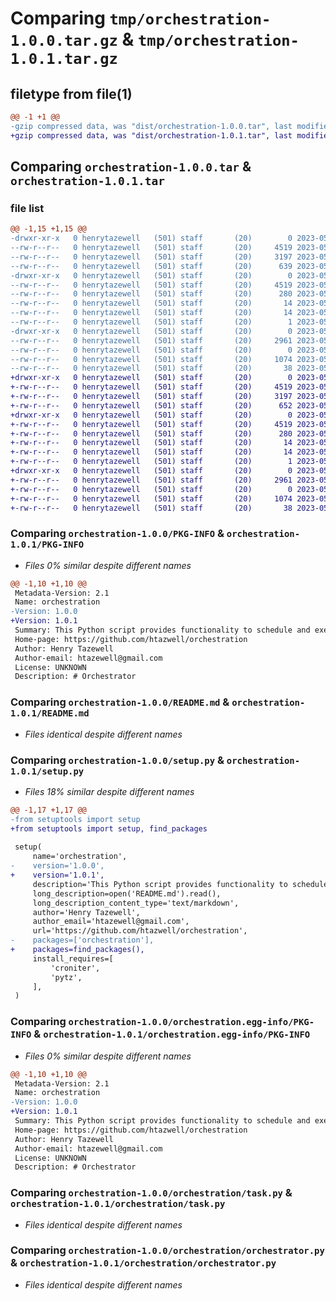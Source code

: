 # Comparing `tmp/orchestration-1.0.0.tar.gz` & `tmp/orchestration-1.0.1.tar.gz`

## filetype from file(1)

```diff
@@ -1 +1 @@
-gzip compressed data, was "dist/orchestration-1.0.0.tar", last modified: Thu May 25 17:54:46 2023, max compression
+gzip compressed data, was "dist/orchestration-1.0.1.tar", last modified: Thu May 25 18:12:51 2023, max compression
```

## Comparing `orchestration-1.0.0.tar` & `orchestration-1.0.1.tar`

### file list

```diff
@@ -1,15 +1,15 @@
-drwxr-xr-x   0 henrytazewell   (501) staff       (20)        0 2023-05-25 17:54:46.000000 orchestration-1.0.0/
--rw-r--r--   0 henrytazewell   (501) staff       (20)     4519 2023-05-25 17:54:46.000000 orchestration-1.0.0/PKG-INFO
--rw-r--r--   0 henrytazewell   (501) staff       (20)     3197 2023-05-25 17:46:38.000000 orchestration-1.0.0/README.md
--rw-r--r--   0 henrytazewell   (501) staff       (20)      639 2023-05-25 17:54:32.000000 orchestration-1.0.0/setup.py
-drwxr-xr-x   0 henrytazewell   (501) staff       (20)        0 2023-05-25 17:54:46.000000 orchestration-1.0.0/orchestration.egg-info/
--rw-r--r--   0 henrytazewell   (501) staff       (20)     4519 2023-05-25 17:54:46.000000 orchestration-1.0.0/orchestration.egg-info/PKG-INFO
--rw-r--r--   0 henrytazewell   (501) staff       (20)      280 2023-05-25 17:54:46.000000 orchestration-1.0.0/orchestration.egg-info/SOURCES.txt
--rw-r--r--   0 henrytazewell   (501) staff       (20)       14 2023-05-25 17:54:46.000000 orchestration-1.0.0/orchestration.egg-info/requires.txt
--rw-r--r--   0 henrytazewell   (501) staff       (20)       14 2023-05-25 17:54:46.000000 orchestration-1.0.0/orchestration.egg-info/top_level.txt
--rw-r--r--   0 henrytazewell   (501) staff       (20)        1 2023-05-25 17:54:46.000000 orchestration-1.0.0/orchestration.egg-info/dependency_links.txt
-drwxr-xr-x   0 henrytazewell   (501) staff       (20)        0 2023-05-25 17:54:46.000000 orchestration-1.0.0/orchestration/
--rw-r--r--   0 henrytazewell   (501) staff       (20)     2961 2023-05-25 17:46:02.000000 orchestration-1.0.0/orchestration/task.py
--rw-r--r--   0 henrytazewell   (501) staff       (20)        0 2023-05-25 17:45:07.000000 orchestration-1.0.0/orchestration/__init__.py
--rw-r--r--   0 henrytazewell   (501) staff       (20)     1074 2023-05-25 17:46:13.000000 orchestration-1.0.0/orchestration/orchestrator.py
--rw-r--r--   0 henrytazewell   (501) staff       (20)       38 2023-05-25 17:54:46.000000 orchestration-1.0.0/setup.cfg
+drwxr-xr-x   0 henrytazewell   (501) staff       (20)        0 2023-05-25 18:12:51.000000 orchestration-1.0.1/
+-rw-r--r--   0 henrytazewell   (501) staff       (20)     4519 2023-05-25 18:12:51.000000 orchestration-1.0.1/PKG-INFO
+-rw-r--r--   0 henrytazewell   (501) staff       (20)     3197 2023-05-25 17:46:38.000000 orchestration-1.0.1/README.md
+-rw-r--r--   0 henrytazewell   (501) staff       (20)      652 2023-05-25 18:12:48.000000 orchestration-1.0.1/setup.py
+drwxr-xr-x   0 henrytazewell   (501) staff       (20)        0 2023-05-25 18:12:51.000000 orchestration-1.0.1/orchestration.egg-info/
+-rw-r--r--   0 henrytazewell   (501) staff       (20)     4519 2023-05-25 18:12:51.000000 orchestration-1.0.1/orchestration.egg-info/PKG-INFO
+-rw-r--r--   0 henrytazewell   (501) staff       (20)      280 2023-05-25 18:12:51.000000 orchestration-1.0.1/orchestration.egg-info/SOURCES.txt
+-rw-r--r--   0 henrytazewell   (501) staff       (20)       14 2023-05-25 18:12:51.000000 orchestration-1.0.1/orchestration.egg-info/requires.txt
+-rw-r--r--   0 henrytazewell   (501) staff       (20)       14 2023-05-25 18:12:51.000000 orchestration-1.0.1/orchestration.egg-info/top_level.txt
+-rw-r--r--   0 henrytazewell   (501) staff       (20)        1 2023-05-25 18:12:51.000000 orchestration-1.0.1/orchestration.egg-info/dependency_links.txt
+drwxr-xr-x   0 henrytazewell   (501) staff       (20)        0 2023-05-25 18:12:51.000000 orchestration-1.0.1/orchestration/
+-rw-r--r--   0 henrytazewell   (501) staff       (20)     2961 2023-05-25 17:46:02.000000 orchestration-1.0.1/orchestration/task.py
+-rw-r--r--   0 henrytazewell   (501) staff       (20)        0 2023-05-25 17:45:07.000000 orchestration-1.0.1/orchestration/__init__.py
+-rw-r--r--   0 henrytazewell   (501) staff       (20)     1074 2023-05-25 17:46:13.000000 orchestration-1.0.1/orchestration/orchestrator.py
+-rw-r--r--   0 henrytazewell   (501) staff       (20)       38 2023-05-25 18:12:51.000000 orchestration-1.0.1/setup.cfg
```

### Comparing `orchestration-1.0.0/PKG-INFO` & `orchestration-1.0.1/PKG-INFO`

 * *Files 0% similar despite different names*

```diff
@@ -1,10 +1,10 @@
 Metadata-Version: 2.1
 Name: orchestration
-Version: 1.0.0
+Version: 1.0.1
 Summary: This Python script provides functionality to schedule and execute scripts based on cron expressions. It allows executing both bash and Python scripts and provides options to add script parameters and skip conditions.
 Home-page: https://github.com/htazwell/orchestration
 Author: Henry Tazewell
 Author-email: htazewell@gmail.com
 License: UNKNOWN
 Description: # Orchestrator
```

### Comparing `orchestration-1.0.0/README.md` & `orchestration-1.0.1/README.md`

 * *Files identical despite different names*

### Comparing `orchestration-1.0.0/setup.py` & `orchestration-1.0.1/setup.py`

 * *Files 18% similar despite different names*

```diff
@@ -1,17 +1,17 @@
-from setuptools import setup
+from setuptools import setup, find_packages
 
 setup(
     name='orchestration',
-    version='1.0.0',
+    version='1.0.1',
     description='This Python script provides functionality to schedule and execute scripts based on cron expressions. It allows executing both bash and Python scripts and provides options to add script parameters and skip conditions.',
     long_description=open('README.md').read(),
     long_description_content_type='text/markdown',
     author='Henry Tazewell',
     author_email='htazewell@gmail.com',
     url='https://github.com/htazwell/orchestration',
-    packages=['orchestration'],
+    packages=find_packages(),
     install_requires=[
         'croniter',
         'pytz',
     ],
 )
```

### Comparing `orchestration-1.0.0/orchestration.egg-info/PKG-INFO` & `orchestration-1.0.1/orchestration.egg-info/PKG-INFO`

 * *Files 0% similar despite different names*

```diff
@@ -1,10 +1,10 @@
 Metadata-Version: 2.1
 Name: orchestration
-Version: 1.0.0
+Version: 1.0.1
 Summary: This Python script provides functionality to schedule and execute scripts based on cron expressions. It allows executing both bash and Python scripts and provides options to add script parameters and skip conditions.
 Home-page: https://github.com/htazwell/orchestration
 Author: Henry Tazewell
 Author-email: htazewell@gmail.com
 License: UNKNOWN
 Description: # Orchestrator
```

### Comparing `orchestration-1.0.0/orchestration/task.py` & `orchestration-1.0.1/orchestration/task.py`

 * *Files identical despite different names*

### Comparing `orchestration-1.0.0/orchestration/orchestrator.py` & `orchestration-1.0.1/orchestration/orchestrator.py`

 * *Files identical despite different names*

